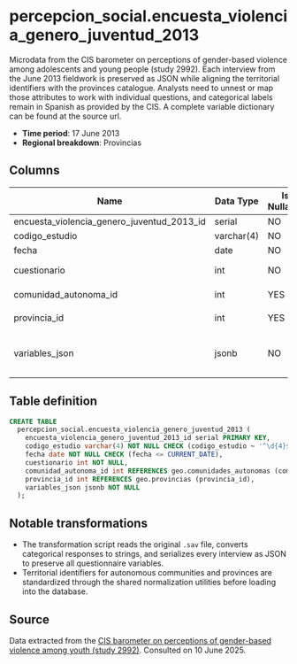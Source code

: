 # percepcion_social.encuesta_violencia_genero_juventud_2013

Microdata from the CIS barometer on perceptions of gender-based violence among adolescents and young people (study 2992). Each interview from the June 2013 fieldwork is preserved as JSON while aligning the territorial identifiers with the provinces catalogue. Analysts need to unnest or map those attributes to work with individual questions, and categorical labels remain in Spanish as provided by the CIS. A complete variable dictionary can be found at the source url.

- **Time period**: 17 June 2013
- **Regional breakdown**: Provincias

## Columns

| Name | Data Type | Is Nullable | Description |
| --- | --- | --- | --- |
| encuesta_violencia_genero_juventud_2013_id | serial | NO | Primary key |
| codigo_estudio | varchar(4) | NO | Four-digit CIS study code |
| fecha | date | NO | Date of the study |
| cuestionario | int | NO | Questionnaire number within the study |
| comunidad_autonoma_id | int | YES | Foreign key to `geo.comunidades_autonomas` |
| provincia_id | int | YES | Foreign key to `geo.provincias` |
| variables_json | jsonb | NO | Complete survey record serialized as JSON, including all original columns and labels |

## Table definition

```sql
CREATE TABLE
  percepcion_social.encuesta_violencia_genero_juventud_2013 (
    encuesta_violencia_genero_juventud_2013_id serial PRIMARY KEY,
    codigo_estudio varchar(4) NOT NULL CHECK (codigo_estudio ~ '^\d{4}$'),
    fecha date NOT NULL CHECK (fecha <= CURRENT_DATE),
    cuestionario int NOT NULL,
    comunidad_autonoma_id int REFERENCES geo.comunidades_autonomas (comunidad_autonoma_id),
    provincia_id int REFERENCES geo.provincias (provincia_id),
    variables_json jsonb NOT NULL
  );
```

## Notable transformations

- The transformation script reads the original `.sav` file, converts categorical responses to strings, and serializes every interview as JSON to preserve all questionnaire variables.
- Territorial identifiers for autonomous communities and provinces are standardized through the shared normalization utilities before loading into the database.

## Source

Data extracted from the <a href="https://www.cis.es/detalle-ficha-estudio?origen=estudio&idEstudio=14106" target="_blank">CIS barometer on perceptions of gender-based violence among youth (study 2992)</a>.
Consulted on 10 June 2025.
